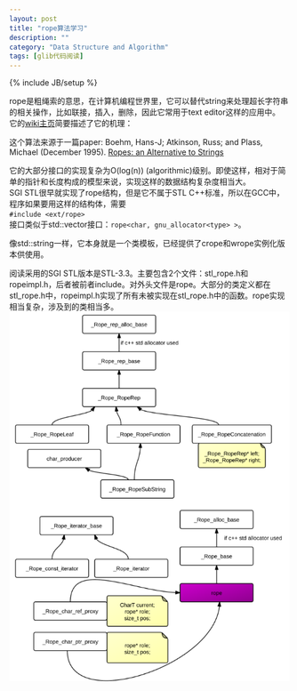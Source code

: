```yaml
---
layout: post
title: "rope算法学习"
description: ""
category: "Data Structure and Algorithm"
tags: [glib代码阅读]
---
```

{% include JB/setup %}

rope是粗绳索的意思，在计算机编程世界里，它可以替代string来处理超长字符串的相关操作，比如联接，插入，删除，因此它常用于text editor这样的应用中。   
它的[wiki主页](http://en.wikipedia.org/wiki/Rope_(computer_science) )简要描述了它的机理：

这个算法来源于一篇paper: Boehm, Hans-J; Atkinson, Russ; and Plass, Michael (December 1995).
[Ropes: an Alternative to Strings](http://citeseer.ist.psu.edu/viewdoc/download?doi=10.1.1.14.9450&rep=rep1&type=pdf)

它的大部分接口的实现复杂为O(log(n)) (algorithmic)级别。即使这样，相对于简单的指针和长度构成的模型来说，实现这样的数据结构复杂度相当大。  
SGI STL很早就实现了rope结构，但是它不属于STL C++标准，所以在GCC中，程序如果要用这样的结构体，需要  
`#include <ext/rope>`  
接口类似于std::vector接口：`rope<char, gnu_allocator<type> >`。
  
像std::string一样，它本身就是一个类模板，已经提供了crope和wrope实例化版本供使用。

阅读采用的SGI STL版本是STL-3.3。主要包含2个文件：stl_rope.h和ropeimpl.h，后者被前者include。对外头文件是rope。大部分的类定义都在stl_rope.h中，ropeimpl.h实现了所有未被实现在stl_rope.h中的函数。rope实现相当复杂，涉及到的类相当多。
![](/assets/image/1345811957_8305.png)

